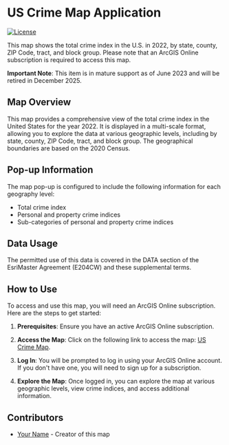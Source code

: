 # US Crime Map Application

[![License](https://img.shields.io/badge/License-Custom-green)](LICENSE.md)

This map shows the total crime index in the U.S. in 2022, by state, county, ZIP Code, tract, and block group. Please note that an ArcGIS Online subscription is required to access this map.

**Important Note**: This item is in mature support as of June 2023 and will be retired in December 2025.

## Map Overview

This map provides a comprehensive view of the total crime index in the United States for the year 2022. It is displayed in a multi-scale format, allowing you to explore the data at various geographic levels, including by state, county, ZIP Code, tract, and block group. The geographical boundaries are based on the 2020 Census.

## Pop-up Information

The map pop-up is configured to include the following information for each geography level:

- Total crime index
- Personal and property crime indices
- Sub-categories of personal and property crime indices

## Data Usage

The permitted use of this data is covered in the DATA section of the EsriMaster Agreement (E204CW) and these supplemental terms.

## How to Use

To access and use this map, you will need an ArcGIS Online subscription. Here are the steps to get started:

1. **Prerequisites**: Ensure you have an active ArcGIS Online subscription.

2. **Access the Map**: Click on the following link to access the map: [US Crime Map](link_to_your_map).

3. **Log In**: You will be prompted to log in using your ArcGIS Online account. If you don't have one, you will need to sign up for a subscription.

4. **Explore the Map**: Once logged in, you can explore the map at various geographic levels, view crime indices, and access additional information.


## Contributors

- [Your Name](link_to_your_github_profile) - Creator of this map
